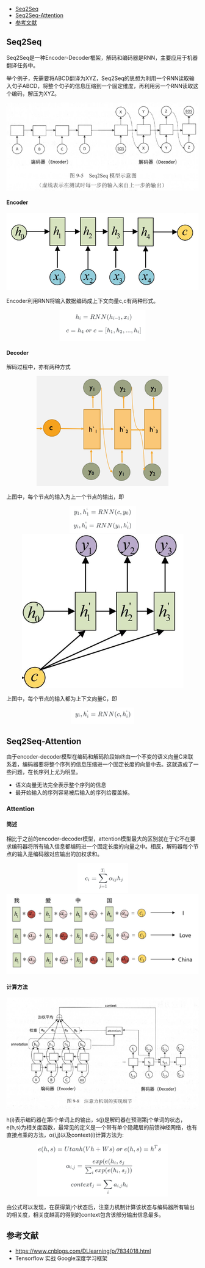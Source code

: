 <!-- GFM-TOC -->
* [Seq2Seq](#Seq2Seq)
* [Seq2Seq-Attention](#Seq2Seq-Attention)
* [参考文献](#参考文献)
<!-- GFM-TOC -->

## Seq2Seq

Seq2Seq是一种Encoder-Decoder框架，解码和编码器是RNN，主要应用于机器翻译任务中。

举个例子，先需要将ABCD翻译为XYZ，Seq2Seq的思想为利用一个RNN读取输入句子ABCD，将整个句子的信息压缩到一个固定维度，再利用另一个RNN读取这个编码，解压为XYZ。

<center><div align=center><img src ="https://github.com/Teren-Liu/Deep-Learning/blob/master/image/Seq2Seq-1.png"/></div></center>

#### Encoder

<center><div align=center><img src ="https://github.com/Teren-Liu/Deep-Learning/blob/master/image/Seq2Seq-2.png"/></div></center>

Encoder利用RNN将输入数据编码成上下文向量c,c有两种形式。

<center><div align=center><img src ="https://github.com/Teren-Liu/Deep-Learning/blob/master/image/Seq2Seq-f1.png"/></div></center>

#### Decoder

解码过程中，亦有两种方式

<center><div align=center><img src ="https://github.com/Teren-Liu/Deep-Learning/blob/master/image/Seq2Seq-3.png"/></div></center>

上图中，每个节点的输入为上一个节点的输出，即

<center><div align=center><img src ="https://github.com/Teren-Liu/Deep-Learning/blob/master/image/Seq2Seq-f2.png"/></div></center>

<center><div align=center><img src ="https://github.com/Teren-Liu/Deep-Learning/blob/master/image/Seq2Seq-4.png"/></div></center>

上图中，每个节点的输入都为上下文向量C，即

<center><div align=center><img src ="https://github.com/Teren-Liu/Deep-Learning/blob/master/image/Seq2Seq-f3.png"/></div></center>


## Seq2Seq-Attention

由于encoder-decoder模型在编码和解码阶段始终由一个不变的语义向量C来联系着，编码器要将整个序列的信息压缩进一个固定长度的向量中去。这就造成了一些问题，在长序列上尤为明显。
- 语义向量无法完全表示整个序列的信息
- 最开始输入的序列容易被后输入的序列给覆盖掉。

### Attention

#### 简述

相比于之前的encoder-decoder模型，attention模型最大的区别就在于它不在要求编码器将所有输入信息都编码进一个固定长度的向量之中。相反，解码器每个节点的输入是编码器对应输出的加权求和。

<center><div align=center><img src ="https://github.com/Teren-Liu/Deep-Learning/blob/master/image/Seq2Seq-f4.png"/></div></center>

<center><div align=center><img src ="https://github.com/Teren-Liu/Deep-Learning/blob/master/image/Seq2Seq-5.png"/></div></center>

#### 计算方法

<center><div align=center><img src ="https://github.com/Teren-Liu/Deep-Learning/blob/master/image/Seq2Seq-6.png"/></div></center>

h(i)表示编码器在第i个单词上的输出，s(j)是解码器在预测第j个单词的状态，e(h,s)为相关度函数，最常见的定义是一个带有单个隐藏层的前馈神经网络，也有直接点乘的方法，α(i,j)以及context(i)计算方法为:

<center><div align=center><img src ="https://github.com/Teren-Liu/Deep-Learning/blob/master/image/Seq2Seq-f5.png"/></div></center>

由公式可以发现，在获得第j个状态后，注意力机制计算该状态与编码器所有输出的相关度，相关度越高的得到的context包含该部分输出信息最多。

## 参考文献

- https://www.cnblogs.com/DLlearning/p/7834018.html
- Tensorflow 实战 Google深度学习框架